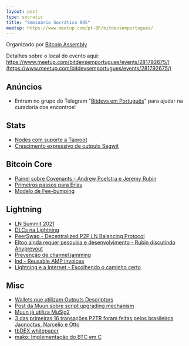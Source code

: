 ```yaml
---
layout: post
type: socratic
title: "Seminário Socrático 005"
meetup: https://www.meetup.com/pt-BR/bitdevsemportugues/
---
```


Organizado por [Bitcoin Assembly](https://twitter.com/bitcoinassembly)

Detalhes sobre o local do evento aqui: https://www.meetup.com/bitdevsemportugues/events/281792675/](https://www.meetup.com/bitdevsemportugues/events/281792675/)

## Anúncios

- Entrem no grupo do Telegram "[Bitdevs em Português](https://t.me/joinchat/lHusQ1bV9fUyNDY5)" para ajudar na curadoria dos encontros!

## Stats

- [Nodes com suporte a Taproot](http://azure.erisian.com.au/~aj/taproot/taproot.html)
- [Crescimento expressivo de outputs Segwit](https://transactionfee.info/charts/output-type-distribution-count/)

## Bitcoin Core

- [Painel sobre Covenants - Andrew Poelstra e Jeremy Rubin](https://btctranscripts.com/tabconf/2021/2021-11-05-jeremy-rubin-andrew-poelstra-covenants/)
- [Primeiros passos para Erlay](https://github.com/bitcoin/bitcoin/pull/23114)
- [Modelo de Fee-bumping](https://lists.linuxfoundation.org/pipermail/bitcoin-dev/2021-November/019614.html)

## Lightning

- [LN Summit 2021](https://lists.linuxfoundation.org/pipermail/lightning-dev/2021-November/003336.html)
- [DLCs na Lightning](https://mailmanlists.org/pipermail/dlc-dev/2021-November/000091.html)
- [PeerSwap - Decentralized P2P LN Balancing Protocol](https://blockstream.com/assets/downloads/2021-11-16-PeerSwap_Announcement.pdf)
- [Eltoo ainda requer pesquisa e desenvolvimento - Rubin discutindo Anyprevout](https://twitter.com/JeremyRubin/status/1460349481518465025)
- [Prevenção de channel jamming](https://blog.bitmex.com/preventing-channel-jamming/)
- [lnd - Reusable AMP invoices](https://github.com/lightningnetwork/lnd/pull/5803)
- [Lightning e a Internet - Escolhendo o caminho certo](https://medium.com/breez-technology/lightning-the-internet-choosing-the-right-path-bedfa6382316)

## Misc

- [Wallets que utilizam Outputs Descriptors](https://outputdescriptors.org/)
- [Post da Muun sobre script upgrading mechanism](https://blog.muun.com/designing-a-foolproof-script-upgrading-mechanism/)
- [Muun já utiliza MuSig2](https://twitter.com/n1ckler/status/1459904445991596108?s=21)
- [3 das primeiras 16 transações P2TR foram feitas pelos brasileiros Jaonoctus, Narcelio e Otto](https://twitter.com/narcelio/status/1459780067136004101)
- [tbDEX whitepaper](https://tbdex.io/whitepaper.pdf)
- [mako: Implementação do BTC em C](https://github.com/chjj/mako)
